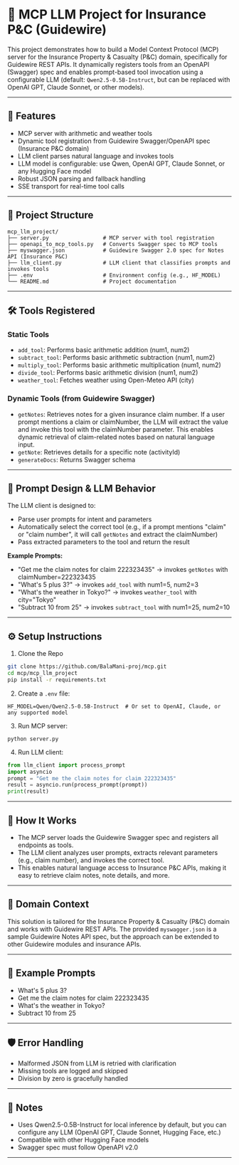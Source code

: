 # 🧠 MCP LLM Project for Insurance P&C (Guidewire)

This project demonstrates how to build a Model Context Protocol (MCP) server for the Insurance Property & Casualty (P&C) domain, specifically for Guidewire REST APIs. It dynamically registers tools from an OpenAPI (Swagger) spec and enables prompt-based tool invocation using a configurable LLM (default: `Qwen2.5-0.5B-Instruct`, but can be replaced with OpenAI GPT, Claude Sonnet, or other models).

---

## 🚀 Features

- MCP server with arithmetic and weather tools
- Dynamic tool registration from Guidewire Swagger/OpenAPI spec (Insurance P&C domain)
- LLM client parses natural language and invokes tools
- LLM model is configurable: use Qwen, OpenAI GPT, Claude Sonnet, or any Hugging Face model
- Robust JSON parsing and fallback handling
- SSE transport for real-time tool calls

---

## 📁 Project Structure

```
mcp_llm_project/
├── server.py                 # MCP server with tool registration
├── openapi_to_mcp_tools.py   # Converts Swagger spec to MCP tools
├── myswagger.json            # Guidewire Swagger 2.0 spec for Notes API (Insurance P&C)
├── llm_client.py             # LLM client that classifies prompts and invokes tools
├── .env                      # Environment config (e.g., HF_MODEL)
└── README.md                 # Project documentation
```

---

## 🛠 Tools Registered

### Static Tools

- `add_tool`: Performs basic arithmetic addition (num1, num2)
- `subtract_tool`: Performs basic arithmetic subtraction (num1, num2)
- `multiply_tool`: Performs basic arithmetic multiplication (num1, num2)
- `divide_tool`: Performs basic arithmetic division (num1, num2)
- `weather_tool`: Fetches weather using Open-Meteo API (city)

### Dynamic Tools (from Guidewire Swagger)

- `getNotes`: Retrieves notes for a given insurance claim number. If a user prompt mentions a claim or claimNumber, the LLM will extract the value and invoke this tool with the claimNumber parameter. This enables dynamic retrieval of claim-related notes based on natural language input.
- `getNote`: Retrieves details for a specific note (activityId)
- `generateDocs`: Returns Swagger schema

---

## 🤖 Prompt Design & LLM Behavior

The LLM client is designed to:
- Parse user prompts for intent and parameters
- Automatically select the correct tool (e.g., if a prompt mentions "claim" or "claim number", it will call `getNotes` and extract the claimNumber)
- Pass extracted parameters to the tool and return the result

**Example Prompts:**
- "Get me the claim notes for claim 222323435" → invokes `getNotes` with claimNumber=222323435
- "What's 5 plus 3?" → invokes `add_tool` with num1=5, num2=3
- "What's the weather in Tokyo?" → invokes `weather_tool` with city="Tokyo"
- "Subtract 10 from 25" → invokes `subtract_tool` with num1=25, num2=10

---

## ⚙️ Setup Instructions

1. Clone the Repo

```bash
git clone https://github.com/BalaMani-proj/mcp.git
cd mcp/mcp_llm_project
pip install -r requirements.txt
```

2. Create a `.env` file:
```
HF_MODEL=Qwen/Qwen2.5-0.5B-Instruct  # Or set to OpenAI, Claude, or any supported model
```

3. Run MCP server:
```
python server.py
```

4. Run LLM client:
```python
from llm_client import process_prompt
import asyncio
prompt = "Get me the claim notes for claim 222323435"
result = asyncio.run(process_prompt(prompt))
print(result)
```

---

## 🧠 How It Works

- The MCP server loads the Guidewire Swagger spec and registers all endpoints as tools.
- The LLM client analyzes user prompts, extracts relevant parameters (e.g., claim number), and invokes the correct tool.
- This enables natural language access to Insurance P&C APIs, making it easy to retrieve claim notes, note details, and more.

---

## 🏢 Domain Context

This solution is tailored for the Insurance Property & Casualty (P&C) domain and works with Guidewire REST APIs. The provided `myswagger.json` is a sample Guidewire Notes API spec, but the approach can be extended to other Guidewire modules and insurance APIs.

---

## 📝 Example Prompts
- What's 5 plus 3?
- Get me the claim notes for claim 222323435
- What's the weather in Tokyo?
- Subtract 10 from 25

---

## 🛡️ Error Handling
- Malformed JSON from LLM is retried with clarification
- Missing tools are logged and skipped
- Division by zero is gracefully handled

---

## 📌 Notes
- Uses Qwen2.5-0.5B-Instruct for local inference by default, but you can configure any LLM (OpenAI GPT, Claude Sonnet, Hugging Face, etc.)
- Compatible with other Hugging Face models
- Swagger spec must follow OpenAPI v2.0

---

